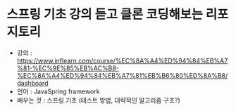 # 스프링 기초 강의 듣고 클론 코딩해보는 리포지토리
- 강의 : https://www.inflearn.com/course/%EC%8A%A4%ED%94%84%EB%A7%81-%EC%9E%85%EB%AC%B8-%EC%8A%A4%ED%94%84%EB%A7%81%EB%B6%80%ED%8A%B8/dashboard
- 언어 : JavaSpring framework
- 배우는 것 : 스프링 기초 (테스트 방법, 대략적인 알고리즘 구조?)
